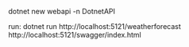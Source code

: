 <!--
 * @Author: G.F
 * @Date: 2024-09-11 21:32:22
 * @LastEditTime: 2024-09-11 21:55:41
 * @LastEditors: your name
 * @Description: 
 * @FilePath: /dotnet/DotnetAPI/readme.md
-->
dotnet new webapi -n DotnetAPI

run: dotnet run
http://localhost:5121/weatherforecast
http://localhost:5121/swagger/index.html